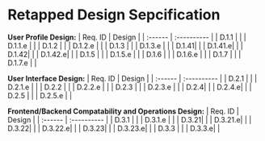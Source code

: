 # Retapped Design Sepcification

**User Profile Design:**
| Req. ID | Design |
| :------ | :---------- |
| D.1.1 |  |
| D.1.1.e |  |
| D.1.2 |  |
| D.1.2.e |  |
| D.1.3 |  |
| D.1.3.e |  |
| D.1.41|  |
| D.1.41.e|  |
| D.1.42|  |
| D.1.42.e|  |
| D.1.5 |  |
| D.1.5.e |  |
| D.1.6 |  |
| D.1.6.e |  |
| D.1.7 |  |
| D.1.7.e |  |

**User Interface Design:**
| Req. ID | Design |
| :------ | :---------- |
| D.2.1 |  |
| D.2.1.e |  |
| D.2.2 |  |
| D.2.2.e |  |
| D.2.3 |  |
| D.2.3.e |  |
| D.2.4|  |
| D.2.4.e|  |
| D.2.5 |  |
| D.2.5.e |  |

**Frontend/Backend Compatability and Operations Design:**
| Req. ID | Design |
| :------ | :---------- |
| D.3.1 |  |
| D.3.1.e |  |
| D.3.21|  |
| D.3.21.e|  |
| D.3.22|  | 
| D.3.22.e|  |
| D.3.23|  |
| D.3.23.e|  |
| D.3.3 |  |
| D.3.3.e|  |
